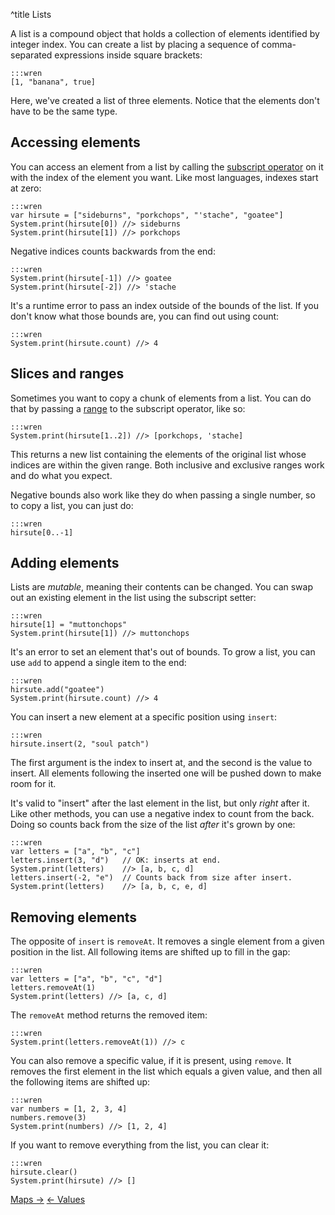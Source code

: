 ^title Lists

A list is a compound object that holds a collection of elements identified by
integer index. You can create a list by placing a sequence of comma-separated
expressions inside square brackets:

    :::wren
    [1, "banana", true]

Here, we've created a list of three elements. Notice that the elements don't
have to be the same type.

## Accessing elements

You can access an element from a list by calling the [subscript
operator][] on it with the index of the
element you want. Like most languages, indexes start at zero:

[subscript operator]: method-calls.html#subscripts

    :::wren
    var hirsute = ["sideburns", "porkchops", "'stache", "goatee"]
    System.print(hirsute[0]) //> sideburns
    System.print(hirsute[1]) //> porkchops

Negative indices counts backwards from the end:

    :::wren
    System.print(hirsute[-1]) //> goatee
    System.print(hirsute[-2]) //> 'stache

It's a runtime error to pass an index outside of the bounds of the list. If you
don't know what those bounds are, you can find out using count:

    :::wren
    System.print(hirsute.count) //> 4

## Slices and ranges

Sometimes you want to copy a chunk of elements from a list. You can do that by
passing a [range](values.html#ranges) to the subscript operator, like so:

    :::wren
    System.print(hirsute[1..2]) //> [porkchops, 'stache]

This returns a new list containing the elements of the original list whose
indices are within the given range. Both inclusive and exclusive ranges work
and do what you expect.

Negative bounds also work like they do when passing a single number, so to copy
a list, you can just do:

    :::wren
    hirsute[0..-1]

## Adding elements

Lists are *mutable*, meaning their contents can be changed. You can swap out an
existing element in the list using the subscript setter:

    :::wren
    hirsute[1] = "muttonchops"
    System.print(hirsute[1]) //> muttonchops

It's an error to set an element that's out of bounds. To grow a list, you can
use `add` to append a single item to the end:

    :::wren
    hirsute.add("goatee")
    System.print(hirsute.count) //> 4

You can insert a new element at a specific position using `insert`:

    :::wren
    hirsute.insert(2, "soul patch")

The first argument is the index to insert at, and the second is the value to
insert. All elements following the inserted one will be pushed down to
make room for it.

It's valid to "insert" after the last element in the list, but only *right*
after it. Like other methods, you can use a negative index to count from the
back. Doing so counts back from the size of the list *after* it's grown by one:

    :::wren
    var letters = ["a", "b", "c"]
    letters.insert(3, "d")   // OK: inserts at end.
    System.print(letters)    //> [a, b, c, d]
    letters.insert(-2, "e")  // Counts back from size after insert.
    System.print(letters)    //> [a, b, c, e, d]

## Removing elements

The opposite of `insert` is `removeAt`. It removes a single element from a
given position in the list. All following items are shifted up to fill in the
gap:

    :::wren
    var letters = ["a", "b", "c", "d"]
    letters.removeAt(1)
    System.print(letters) //> [a, c, d]

The `removeAt` method returns the removed item:

    :::wren
    System.print(letters.removeAt(1)) //> c

You can also remove a specific value, if it is present, using `remove`. It removes
the first element in the list which equals a given value, and then all the 
following items are shifted up:

    :::wren
    var numbers = [1, 2, 3, 4]
    numbers.remove(3)
    System.print(numbers) //> [1, 2, 4]
    

If you want to remove everything from the list, you can clear it:

    :::wren
    hirsute.clear()
    System.print(hirsute) //> []

<a class="right" href="maps.html">Maps &rarr;</a>
<a href="values.html">&larr; Values</a>
